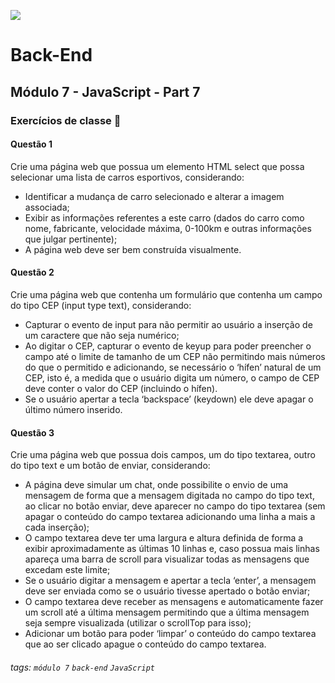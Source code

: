 ![](https://portal.alphaedtech.org.br/images/edtech/logo-edtech.webp)

# Back-End

## Módulo 7 - JavaScript - Part 7

### Exercícios de classe 🏫

#### Questão 1
Crie uma página web que possua um elemento HTML select que possa selecionar uma lista de carros esportivos, considerando:
* Identificar a mudança de carro selecionado e alterar a imagem associada;
* Exibir as informações referentes a este carro (dados do carro como nome, fabricante, velocidade máxima, 0-100km e outras informações que julgar pertinente);
* A página web deve ser bem construída visualmente.

#### Questão 2
Crie uma página web que contenha um formulário que contenha um campo do tipo CEP (input type text), considerando:
* Capturar o evento de input para não permitir ao usuário a inserção de um caractere que não seja numérico;
* Ao digitar o CEP, capturar o evento de keyup para poder preencher o campo até o limite de tamanho de um CEP não permitindo mais números do que o permitido e adicionando, se necessário o ‘hífen’ natural de um CEP, isto é, a medida que o usuário digita um número, o campo de CEP deve conter o valor do CEP (incluindo o hífen).
* Se o usuário apertar a tecla ‘backspace’ (keydown) ele deve apagar o último número inserido.

#### Questão 3
Crie uma página web que possua dois campos, um do tipo textarea, outro do tipo text e um botão de enviar, considerando:
* A página deve simular um chat, onde possibilite o envio de uma mensagem de forma que a mensagem digitada no campo do tipo text, ao clicar no botão enviar, deve aparecer no campo do tipo textarea (sem apagar o conteúdo do campo textarea adicionando uma linha a mais a cada inserção);
* O campo textarea deve ter uma largura e altura definida de forma a exibir aproximadamente as últimas 10 linhas e, caso possua mais linhas apareça uma barra de scroll para visualizar todas as mensagens que excedam este limite;
* Se o usuário digitar a mensagem e apertar a tecla ‘enter’, a mensagem deve ser enviada como se o usuário tivesse apertado o botão enviar;
* O campo textarea deve receber as mensagens e automaticamente fazer um scroll até a última mensagem permitindo que a última mensagem seja sempre visualizada (utilizar o scrollTop para isso);
* Adicionar um botão para poder ‘limpar’ o conteúdo do campo textarea que ao ser clicado apague o conteúdo do campo textarea.

###### tags: `módulo 7` `back-end` `JavaScript`